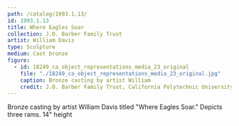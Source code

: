 ```yaml
---
path: /catalog/1993.1.13/
id: 1993.1.13
title: Where Eagles Soar
collection: J.O. Barber Family Trust
artist: William Davis
type: Sculpture
medium: Cast bronze
figure:
  - id: 18249_ca_object_representations_media_23_original
    file: "./18249_ca_object_representations_media_23_original.jpg"
    caption: Bronze casting by artist William
    credit: J.O. Barber Family Trust, California Polytechnic University
---
```

Bronze casting by artist William Davis titled "Where Eagles Soar." Depicts three rams.
14" height
